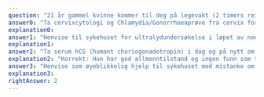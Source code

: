 ```yaml
---
question: "21 år gammel kvinne kommer til deg på legevakt (2 timers reise til nærmeste sykehus) pga. vaginalblødning. Hun hadde siste menstruasjon for 6 uker siden. Tok graviditetstest for en uke siden, og den var (svakt) positiv. Hun har litt murrende magesmerter, mindre enn ved normal menstruasjon. Hun er i god allmenntilstand. Ved gynekologisk undersøkelse er cervix lukket, så vidt litt blødning. Uterus er knapt forstørret, lett øm, ingen oppfylninger til sidene. Hva er her den beste strategien for å avgjøre om det er normalt eller patologisk svangerskap?"
answer0: "Ta cervixcytologi og Chlamydia/Gonorrhoeaprøve fra cervix for å identifisere annen blødningsårsak"
explanation0:
answer1: "Henvise til sykehuset for ultralydundersøkelse i løpet av noen dager for å bekrefte vital intrauterin graviditet"
explanation1:
answer2: "Ta serum hCG (humant choriogonadotropin) i dag og på nytt om 2 dager"
explanation2: "Korrekt: Hun har god allmenntilstand og ingen funn som tilsier akutt, dramatisk sykdom som trenger innleggelse. (Som allmennlege har du neppe tilgang på vaginal ultralydundersøkelse, abdominal ultralyd kan påvise vital intrauterin graviditet fra uke 7). Da er den mest avklarende undersøkelse å måle serum hCG: dobling ila 2 døgn tyder sterkt på normalt svangerskap. (Da kan du evt. gå videre med cervixcytologi/Chlamydia). Svakere stigning enn dobling kan tyde på patologisk svangerskap. Ved fallende verdi tyder dette mest på spontanabort, da bør det tilkomme vaginalblødning der en gjerne kan se også svangerskapsprodukter gjennom mormunnen/i det som er kvittert. Ved enten kraftig blødning eller kraftige smerter eller påvirket allmenntilstand vil spesialistkonsultasjon være påkrevd."
answer3: "Henvise som øyeblikkelig hjelp til sykehuset med mistanke om ekstrauterin graviditet"
explanation3:
rightAnswer: 2
---
```

